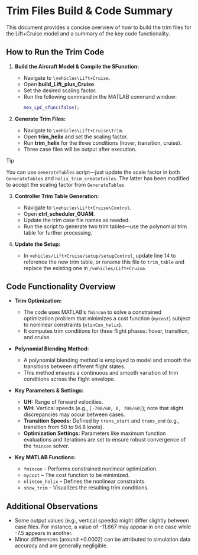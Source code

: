 # Trim Files Build & Code Summary

This document provides a concise overview of how to build the trim files for the Lift+Cruise model and a summary of the key code functionality.

## How to Run the Trim Code

1. **Build the Aircraft Model & Compile the SFunction:**
   - Navigate to `\vehicles\Lift+Cruise`.
   - Open **build_Lift_plus_Cruise**.
   - Set the desired scaling factor.
   - Run the following command in the MATLAB command window:
     ```matlab
     mex_LpC_sfunc(false);
     ```

2. **Generate Trim Files:**
   - Navigate to `\vehicles\Lift+Cruise\Trim`.
   - Open **trim_helix** and set the scaling factor.
   - Run **trim_helix** for the three conditions (hover, transition, cruise).
   - Three case files will be output after execution.
> [!TIP]
> You can use `GenerateTables` script—just update the scale factor in both `GenerateTables` and `helix_trim_createTables`. The latter has been modified to accept the scaling factor from `GenerateTables`

3. **Controller Trim Table Generation:**
   - Navigate to `\vehicles\Lift+Cruise\Control`.
   - Open **ctrl_scheduler_GUAM**.
   - Update the trim case file names as needed.
   - Run the script to generate two trim tables—use the polynomial trim table for further processing.

4. **Update the Setup:**
   - In `vehicles/Lift+Cruise/setup/setupControl`, update line 14 to reference the new trim table, or rename this file to `trim_table` and replace the existing one in `/vehicles/Lift+Cruise`.

## Code Functionality Overview

- **Trim Optimization:**
  - The code uses MATLAB’s `fmincon` to solve a constrained optimization problem that minimizes a cost function (`mycost`) subject to nonlinear constraints (`nlinCon_helix`).
  - It computes trim conditions for three flight phases: hover, transition, and cruise.

- **Polynomial Blending Method:**
  - A polynomial blending method is employed to model and smooth the transitions between different flight states.
  - This method ensures a continuous and smooth variation of trim conditions across the flight envelope.

- **Key Parameters & Settings:**
  - **UH:** Range of forward velocities.
  - **WH:** Vertical speeds (e.g., `[-700/60, 0, 700/60]`); note that slight discrepancies may occur between cases.
  - **Transition Speeds:** Defined by `trans_start` and `trans_end` (e.g., transition from 50 to 94.8 knots).
  - **Optimization Settings:** Parameters like maximum function evaluations and iterations are set to ensure robust convergence of the `fmincon` solver.

- **Key MATLAB Functions:**
  - `fmincon` – Performs constrained nonlinear optimization.
  - `mycost` – The cost function to be minimized.
  - `nlinCon_helix` – Defines the nonlinear constraints.
  - `show_trim` – Visualizes the resulting trim conditions.

## Additional Observations

- Some output values (e.g., vertical speeds) might differ slightly between case files. For instance, a value of -11.667 may appear in one case while -7.5 appears in another.  
- Minor differences (around +0.0002) can be attributed to simulation data accuracy and are generally negligible.
